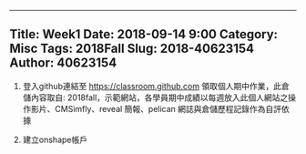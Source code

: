 ---
Title: Week1
Date: 2018-09-14 9:00
Category: Misc
Tags: 2018Fall
Slug: 2018-40623154
Author: 40623154
----

1. 登入github連結至 https://classroom.github.com 領取個人期中作業，此倉儲內容取自: 2018fall，示範網站，各學員期中成績以每週放入此個人網站之操作影片、CMSimfly、reveal 簡報、pelican 網誌與倉儲歷程記錄作為自評依據

2. 建立onshape帳戶